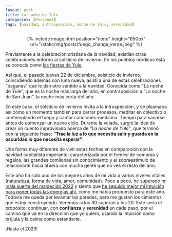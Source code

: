```yaml
---
layout: post
title: La noche de Yule
categories: [Personal]
tags: [navidad, introspección, noche de Yule, serenidad]
---
```


<center>
{% include image.html position="none" height="650px" url="/static/img/posts/fuego_changa_verde.jpeg" %}
</center>

Previamente a la celebración cristiana de la navidad, existían otras celebraciones entorno al solsticio de invierno. En los pueblos nórdicos ésta se conocía como [las fiestas de Yule](https://es.wikipedia.org/wiki/Yule).

Así que, el pasado jueves 22 de diciembre, solsticio de invierno, coincidiendo además con luna nueva, asistí a una de estas celebraciones "paganas" que le dan otro sentido a la navidad. Conocida como "La noche de Yule", que es la noche más larga del año, en contraposición a "La noche de San Juan", la noche más corta del año.

En este caso, el solsticio de invierno invita a la introspección, y se plasmaba así como un momento también para cerrar procesos, meditar en colectivo o contemplando el fuego y cantar canciones-medicina. Tiempo para sanarse antes de comenzar un nuevo ciclo. Durante la velada, surgió la idea de crear un cuento improvisado acerca de _"La noche de Yule"_, que terminó con la siguiente frase: __"Trae la luz a lo que necesita salir y guarda en la oscuridad lo que necesita esperar"__.

Una forma muy diferente de vivir estas fechas en comparación con la navidad capitalista imperante; caracterizada por el frenesí de compras y regalos, las grandes comilonas sin conocimiento y el sobreestímulo de relacionarte hacia afuera con mucha gente que no ves el resto del año.

Este año ha sido uno de los mejores años de mi vida a varios niveles vitales ([naturaleza](/lejos-de-la-ciudad.html), [forma de vida](/anarquia-forma-de-vida.html), [amor](/que-viva-el-amor.html), comunidad). Poco a poco, [he superado mi mala suerte del maldecido 2022](/propositos-energico-2022.html) y siento que [he seguido mejor mi intuición para poner todas las energías ahí](/seguir-tu-intuicion.html), como me había propuesto para este año. 
Todavía me queda por levantar las paredes, pero me gustan los cimientos que estoy construyendo. Veremos si los 30 superan a los 20. Este sería el propósito: continuar, con **confianza** y **serenidad** en cada paso, por el camino que va en la dirección que yo quiero, usando la intuición como brújula y la calma como estandarte. 

¡Hasta el 2023!
